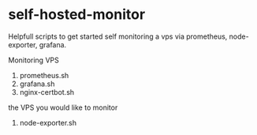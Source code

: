 # self-hosted-monitor
Helpfull scripts to get started self monitoring a vps via prometheus, node-exporter, grafana.


Monitoring VPS

1. prometheus.sh
2. grafana.sh
3. nginx-certbot.sh

the VPS you would like to monitor

1. node-exporter.sh